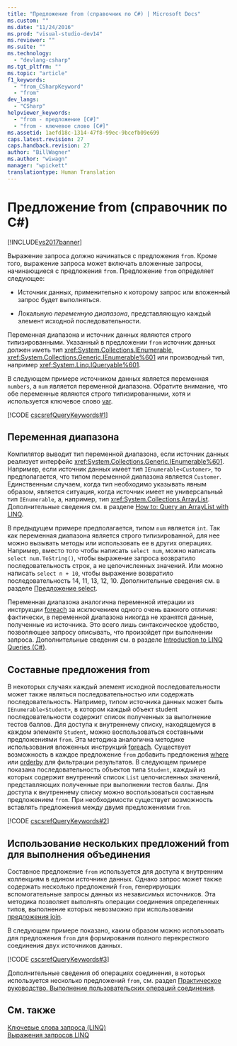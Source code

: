 ```yaml
---
title: "Предложение from (справочник по C#) | Microsoft Docs"
ms.custom: ""
ms.date: "11/24/2016"
ms.prod: "visual-studio-dev14"
ms.reviewer: ""
ms.suite: ""
ms.technology: 
  - "devlang-csharp"
ms.tgt_pltfrm: ""
ms.topic: "article"
f1_keywords: 
  - "from_CSharpKeyword"
  - "from"
dev_langs: 
  - "CSharp"
helpviewer_keywords: 
  - "from - предложение [C#]"
  - "from - ключевое слово [C#]"
ms.assetid: 1aefd18c-1314-47f8-99ec-9bcefb09e699
caps.latest.revision: 27
caps.handback.revision: 27
author: "BillWagner"
ms.author: "wiwagn"
manager: "wpickett"
translationtype: Human Translation
---
```

# Предложение from (справочник по C#)
[!INCLUDE[vs2017banner](../../../csharp/includes/vs2017banner.md)]

Выражение запроса должно начинаться с предложения `from`.  Кроме того, выражение запроса может включать вложенные запросы, начинающиеся с предложения `from`.  Предложение `from` определяет следующее:  
  
-   Источник данных, применительно к которому запрос или вложенный запрос будет выполняться.  
  
-   Локальную *переменную диапазона*, представляющую каждый элемент исходной последовательности.  
  
 Переменная диапазона и источник данных являются строго типизированными.  Указанный в предложении `from` источник данных должен иметь тип <xref:System.Collections.IEnumerable>, <xref:System.Collections.Generic.IEnumerable%601> или производный тип, например <xref:System.Linq.IQueryable%601>.  
  
 В следующем примере источником данных является переменная `numbers`, а `num` является переменной диапазона.  Обратите внимание, что обе переменные являются строго типизированными, хотя и используется ключевое слово [var](../../../csharp/language-reference/keywords/var.md).  
  
 [!CODE [cscsrefQueryKeywords#1](../CodeSnippet/VS_Snippets_VBCSharp/CsCsrefQueryKeywords#1)]  
  
## Переменная диапазона  
 Компилятор выводит тип переменной диапазона, если источник данных реализует интерфейс <xref:System.Collections.Generic.IEnumerable%601>.  Например, если источник данных имеет тип `IEnumerable<Customer>`, то предполагается, что типом переменной диапазона является `Customer`.  Единственным случаем, когда тип необходимо указывать явным образом, является ситуация, когда источник имеет не универсальный тип `IEnumerable`, а, например, тип <xref:System.Collections.ArrayList>.  Дополнительные сведения см. в разделе [How to: Query an ArrayList with LINQ](../Topic/How%20to:%20Query%20an%20ArrayList%20with%20LINQ.md).  
  
 В предыдущем примере предполагается, типом `num` является `int`.  Так как переменная диапазона является строго типизированной, для нее можно вызывать методы или использовать ее в других операциях.  Например, вместо того чтобы написать `select num`, можно написать `select num.ToString()`, чтобы выражение запроса возвратило последовательность строк, а не целочисленных значений.  Или можно написать `select n + 10`, чтобы выражение возвратило последовательность 14, 11, 13, 12, 10.  Дополнительные сведения см. в разделе [Предложение select](../../../csharp/language-reference/keywords/select-clause.md).  
  
 Переменная диапазона аналогична переменной итерации из инструкции [foreach](../../../csharp/language-reference/keywords/foreach-in.md) за исключением одного очень важного отличия: фактически, в переменной диапазона никогда не хранятся данные, полученные из источника.  Это всего лишь синтаксическое удобство, позволяющее запросу описывать, что произойдет при выполнении запроса.  Дополнительные сведения см. в разделе [Introduction to LINQ Queries \(C\#\)](../../../csharp/programming-guide/concepts/linq/introduction-to-linq-queries.md).  
  
## Составные предложения from  
 В некоторых случаях каждый элемент исходной последовательности может также являться последовательностью или содержать последовательность.  Например, типом источника данных может быть `IEnumerable<Student>`, в котором каждый объект student последовательности содержит список полученных за выполнение тестов баллов.  Для доступа к внутреннему списку, находящемуся в каждом элементе `Student`, можно воспользоваться составными предложениями `from`.  Эта методика аналогична методике использования вложенных инструкций [foreach](../../../csharp/language-reference/keywords/foreach-in.md).  Существует возможность в каждое предложение `from` добавить предложения [where](../../../csharp/language-reference/keywords/partial-method.md) или [orderby](../../../csharp/language-reference/keywords/orderby-clause.md) для фильтрации результатов.  В следующем примере показана последовательность объектов типа `Student`, каждый из которых содержит внутренний список `List` целочисленных значений, представляющих полученные при выполнении тестов баллы.  Для доступа к внутреннему списку можно воспользоваться составным предложением `from`.  При необходимости существует возможность вставлять предложения между двумя предложениями `from`.  
  
 [!CODE [cscsrefQueryKeywords#2](../CodeSnippet/VS_Snippets_VBCSharp/CsCsrefQueryKeywords#2)]  
  
## Использование нескольких предложений from для выполнения объединения  
 Составное предложение `from` используется для доступа к внутренним коллекциям в едином источнике данных.  Однако запрос может также содержать несколько предложений `from`, генерирующих вспомогательные запросы данных из независимых источников.  Эта методика позволяет выполнять операции соединения определенных типов, выполнение которых невозможно при использовании [предложения join](../../../csharp/language-reference/keywords/join-clause.md).  
  
 В следующем примере показано, каким образом можно использовать для предложения `from` для формирования полного перекрестного соединения двух источников данных.  
  
 [!CODE [cscsrefQueryKeywords#3](../CodeSnippet/VS_Snippets_VBCSharp/CsCsrefQueryKeywords#3)]  
  
 Дополнительные сведения об операциях соединения, в которых используется несколько предложений `from`, см. раздел [Практическое руководство. Выполнение пользовательских операций соединения](../../../csharp/programming-guide/linq-query-expressions/how-to-perform-custom-join-operations.md).  
  
## См. также  
 [Ключевые слова запроса \(LINQ\)](../../../csharp/language-reference/keywords/query-keywords.md)   
 [Выражения запросов LINQ](../../../csharp/programming-guide/linq-query-expressions/index.md)